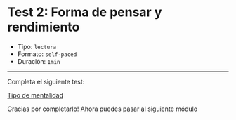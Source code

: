 # Test 2: Forma de pensar y rendimiento

* Tipo: `lectura`
* Formato: `self-paced`
* Duración: `1min`

***
Completa el siguiente test:

[Tipo de mentalidad](https://laboratoria.typeform.com/to/wn5ZW6)

Gracias por completarlo! Ahora puedes pasar al siguiente módulo

